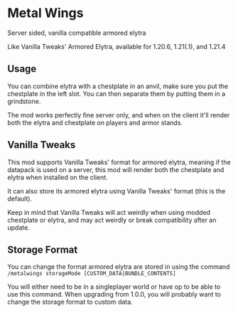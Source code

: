 # Metal Wings
Server sided, vanilla compatible armored elytra

Like Vanilla Tweaks' Armored Elytra, available for 1.20.6, 1.21(.1), and 1.21.4

## Usage
You can combine elytra with a chestplate in an anvil, make sure you put the chestplate in the left slot. You can 
then separate them by putting them in a grindstone.

The mod works perfectly fine server only, and when on the client it'll render both the elytra and chestplate on 
players and armor stands.

## Vanilla Tweaks
This mod supports Vanilla Tweaks' format for armored elytra, meaning if the datapack is used on a server, this
mod will render both the chestplate and elytra when installed on the client.

It can also store its armored elytra using Vanilla Tweaks' format (this is the default).

Keep in mind that Vanilla Tweaks will act weirdly when using modded chestplate or elytra, and may act weirdly
or break compatibility after an update.

## Storage Format
You can change the format armored elytra are stored in using the command
`/metalwings storageMode [CUSTOM_DATA|BUNDLE_CONTENTS]`

You will either need to be in a singleplayer world or have op to be able to use this command.
When upgrading from 1.0.0, you will probably want to change the storage format to custom data.
